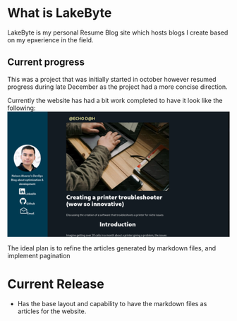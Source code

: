 # What is LakeByte

LakeByte is my personal Resume Blog site which hosts blogs I create based on my epxerience in the field. 

## Current progress

This was a project that was initially started in october however resumed progress during late December as the project had a more concise direction.

Currently the website has had a bit work completed to have it look like the following:
![Current_Website](README-IMAGES/Website.png)

The ideal plan is to refine the articles generated by markdown files, and implement pagination

# Current Release

- Has the base layout and capability to have the markdown files as articles for the website.
